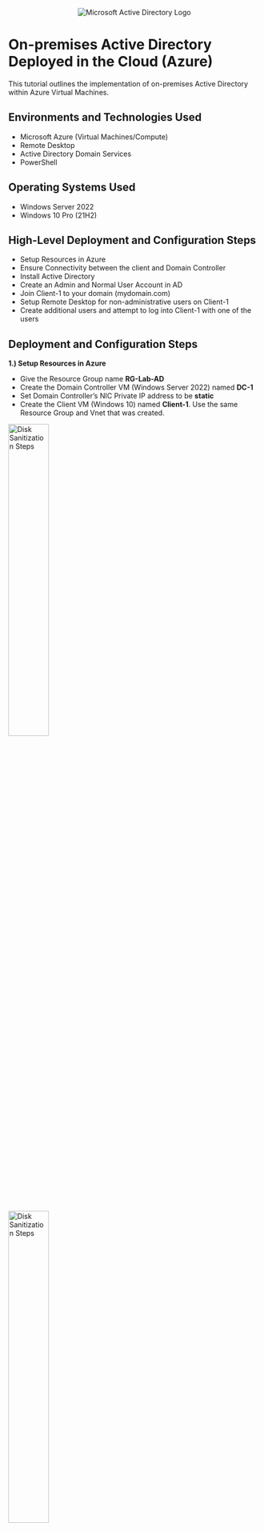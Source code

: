 <p align="center">
<img src="https://i.imgur.com/pU5A58S.png" alt="Microsoft Active Directory Logo"/>
</p>

<h1>On-premises Active Directory Deployed in the Cloud (Azure)</h1>
This tutorial outlines the implementation of on-premises Active Directory within Azure Virtual Machines.<br />

<h2>Environments and Technologies Used</h2>

- Microsoft Azure (Virtual Machines/Compute)
- Remote Desktop
- Active Directory Domain Services
- PowerShell

<h2>Operating Systems Used </h2>

- Windows Server 2022
- Windows 10 Pro (21H2)

<h2>High-Level Deployment and Configuration Steps</h2>

- Setup Resources in Azure
- Ensure Connectivity between the client and Domain Controller
- Install Active Directory
- Create an Admin and Normal User Account in AD
- Join Client-1 to your domain (mydomain.com)
- Setup Remote Desktop for non-administrative users on Client-1
- Create additional users and attempt to log into Client-1 with one of the users

<h2>Deployment and Configuration Steps</h2>

<p>
<b>1.) Setup Resources in Azure</b>
  
- Give the Resource Group name <b>RG-Lab-AD</b>
- Create the Domain Controller VM (Windows Server 2022) named <b>DC-1</b>
- Set Domain Controller’s NIC Private IP address to be <b>static</b>
- Create the Client VM (Windows 10) named <b>Client-1</b>. Use the same Resource Group and Vnet that was created.
</p>
<p>
<img src="https://i.imgur.com/6NTgn0u.png" height="40%" width="40%" alt="Disk Sanitization Steps"/>
</p>

<p>
<img src="https://i.imgur.com/k9jw8o0.png" height="40%" width="40%" alt="Disk Sanitization Steps"/>
</p>
<p>
<img src="https://i.imgur.com/ars1TsV.png" height="40%" width="40%" alt="Disk Sanitization Steps"/>
</p>
<p>
<img src="https://i.imgur.com/VSSvcYV.png" height="40%" width="40%" alt="Disk Sanitization Steps"/>
</p>

<p>
<b>2.) Ensure Connectivity between the client and Domain Controller</b>
  
- Login to the Domain Controller and enable ICMPv4 in on the local windows Firewall
- Login to Client-1 with Remote Desktop and ping DC-1’s private IP address with ping 10.0.0.4.
- Check that the Client-1 to see the ping succeed
</p>
<p>
<img src="https://i.imgur.com/xIP3UTI.png" height="40%" width="40%" alt="Disk Sanitization Steps"/>
</p>
<p>
<img src="https://i.imgur.com/kzsJOvW.png" height="40%" width="40%" alt="Disk Sanitization Steps"/>
</p>
<p>
<img src="https://i.imgur.com/o1OzFWp.png" height="40%" width="40%" alt="Disk Sanitization Steps"/>
</p>

<p>
<b>3.) Install Active Directory</b>
  
- In DC-1, on the Server Manager, navigate to <b>Manage</b> > <b>Add Roles and Features</b>
- Install <b>Active Directory Domain Services</b>
- <b>Promote as a DC</b> and setup a new forest as <b>mydomain.com</b>
- Restart and then log back into DC-1 as user: <b>mydomain.com\johnan</b>
</p>
<p>
<img src="https://i.imgur.com/mHfYtf0.png" height="40%" width="40%" alt="Disk Sanitization Steps"/>
</p>
<p>
<img src="https://i.imgur.com/i6lfMVE.png" height="40%" width="40%" alt="Disk Sanitization Steps"/>
</p>
<p>
<img src="https://i.imgur.com/d2ZI7xZ.png" height="40%" width="40%" alt="Disk Sanitization Steps"/>
</p>
<p>
<img src="https://i.imgur.com/iyGGU7V.png" height="40%" width="40%" alt="Disk Sanitization Steps"/>
</p>
<p>
<img src="https://i.imgur.com/3UbJGYi.png" height="40%" width="40%" alt="Disk Sanitization Steps"/>
</p>
<p>
<img src="https://i.imgur.com/HG1NzTp.png" height="40%" width="40%" alt="Disk Sanitization Steps"/>
</p>



<p>
<b>4.) Create an Admin and Normal User Account in AD</b>

- In Active Directory Users and Computers (ADUC), create an Organizational Unit (OU) called <b>_EMPLOYEES</b>
- Create a new OU named <b>_ADMINS</b>
- Create a new employee named <b>Jane Doe</b> with the username of <b>jane_admin</b>, password <b>Password1</b>
- Add <b>jane_admin</b> to the "Domain Admins” Security Group
- Log out/close the Remote Desktop connection to DC-1 and log back in as <b>mydomain.com\jane_admin</b>
- User </b>jane_admin</b> as your admin account from now on
</p>
<p>
<img src="https://i.imgur.com/Tnf46S2.png" height="40%" width="40%" alt="Disk Sanitization Steps"/>
</p>
<p>
<img src="https://i.imgur.com/xzRW3F6.png" height="40%" width="40%" alt="Disk Sanitization Steps"/>
</p>
<p>
<img src="https://i.imgur.com/RrQmqBp.png" height="40%" width="40%" alt="Disk Sanitization Steps"/>
</p>
<p>
<img src="https://i.imgur.com/bIAmIx2.png" height="40%" width="40%" alt="Disk Sanitization Steps"/>
</p>
<p>
<img src="https://i.imgur.com/VM6ytZn.png" height="40%" width="40%" alt="Disk Sanitization Steps"/>
</p>
<p>
<img src="https://i.imgur.com/zl5HLii.png" height="40%" width="40%" alt="Disk Sanitization Steps"/>
</p>

<p>
<b>5.) Join Client-1 to your domain (mydomain.com)</b>
  
- From the Azure Portal, set Client-1’s DNS settings to the DC’s Private IP address(10.0.0.4)
- From the Azure Portal, restart Client-1
- Login to Client-1 (Remote Desktop) as the original local admin (johnan) and join it to the domain (computer will restart)
  - Navigate to <b>About your PC</b> > <b>Rename the PC (advanced)</b> > Change the domain > <b>Domain</b> > Type "<b>mydomain.com</b>"
- Login to the Domain Controller (Remote Desktop) and verify Client-1 shows up in <b>Active Directory Users and Computers</b> (ADUC) inside the <b>Computers</b> container on the root of the domain
</p>

<p>
<img src="https://i.imgur.com/GepRcQB.png" height="40%" width="40%" alt="Disk Sanitization Steps"/>
</p>
<p>
<img src="https://i.imgur.com/9VyDQCo.png" height="40%" width="40%" alt="Disk Sanitization Steps"/>
</p>
<p>
<img src="https://i.imgur.com/6diV6ew.png" height="40%" width="40%" alt="Disk Sanitization Steps"/>
</p>
<p>
<img src="https://i.imgur.com/t6RlyMI.png" height="40%" width="40%" alt="Disk Sanitization Steps"/>
</p>
<p>
<img src="https://i.imgur.com/lOsAGPg.png" height="40%" width="40%" alt="Disk Sanitization Steps"/>
</p>
<p>
<img src="https://i.imgur.com/chslPWR.png" height="40%" width="40%" alt="Disk Sanitization Steps"/>
</p>
<p>
<img src="https://i.imgur.com/3ASl7ew.png" height="40%" width="40%" alt="Disk Sanitization Steps"/>
</p>
<p>
<b>6.) Setup Remote Desktop for non-administrative users on Client-1</b>
  
- Log into Client-1 as <b>mydomain.com\jane_admin</b> and open system properties
- Click <b>Remote Desktop</b>
- Allow <b>Domain Users</b> access to remote desktop
  - Navigate to <b>Remote Desktop</b> > <b>Select users that can remotely access this PC</b> > <b>Add</b> > <b>"Domain Users"</b>
- You can now log into Client-1 as a normal, non-administrative user now
  - (Normally you’d want to do this with Group Policy that allows you to change MANY systems at once)
</p>
<p>
<img src="https://i.imgur.com/LapN0bd.png" height="40%" width="40%" alt="Disk Sanitization Steps"/>
</p>
<p>
<img src="https://i.imgur.com/fksT6hl.png" height="40%" width="40%" alt="Disk Sanitization Steps"/>
</p>

<p>
<b>7.) Create additional users (using Script) and attempt to log into client-1 with one of the users</b>

- Login to DC-1 as jane_admin
- Open <b>PowerShell_ise</b> as an administrator
- Create a new <b>File</b> in PowerShell and paste the contents of the script into it (https://github.com/joshmadakor1/AD_PS/blob/master/Generate-Names-Create-Users.ps1)
- Run the script and observe the accounts being created (username: <first_name.last_name>, password: <b>Password1</b>)
- When finished, open ADUC and observe the accounts in the appropriate OU
- Attempt to log into Client-1 with one of the accounts(<b>beji.cur</b>)
</p>
<p>
<img src="https://i.imgur.com/5jthMZq.png" height="40%" width="40%" alt="Disk Sanitization Steps"/>
</p>
<p>
<img src="https://i.imgur.com/SUyYMad.png" height="40%" width="40%" alt="Disk Sanitization Steps"/>
</p>
<p>
<img src="https://i.imgur.com/1lK9AWh.png" height="40%" width="40%" alt="Disk Sanitization Steps"/>
</p>
<p>
<img src="https://i.imgur.com/K4Hq8Lr.png" height="40%" width="40%" alt="Disk Sanitization Steps"/>
</p>
<p>
<img src="https://i.imgur.com/4BAJlJT.png" height="40%" width="40%" alt="Disk Sanitization Steps"/>
</p>
<p>
<img src="https://i.imgur.com/ZiW8cQV.png" height="40%" width="40%" alt="Disk Sanitization Steps"/>
</p>















